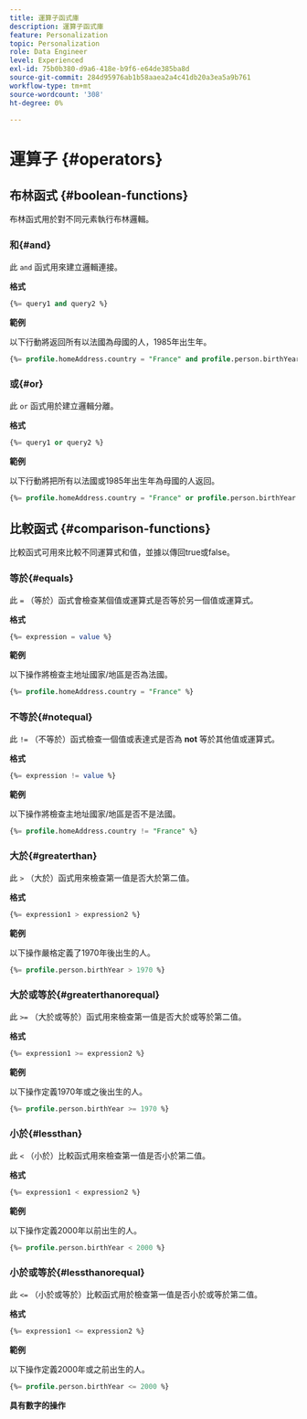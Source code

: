 ```yaml
---
title: 運算子函式庫
description: 運算子函式庫
feature: Personalization
topic: Personalization
role: Data Engineer
level: Experienced
exl-id: 75b0b380-d9a6-418e-b9f6-e64de385ba8d
source-git-commit: 284d95976ab1b58aaea2a4c41db20a3ea5a9b761
workflow-type: tm+mt
source-wordcount: '308'
ht-degree: 0%

---
```


# 運算子 {#operators}

## 布林函式 {#boolean-functions}

布林函式用於對不同元素執行布林邏輯。

### 和{#and}

此 `and` 函式用來建立邏輯連接。

**格式**

```sql
{%= query1 and query2 %}
```

**範例**

以下行動將返回所有以法國為母國的人，1985年出生年。

```sql
{%= profile.homeAddress.country = "France" and profile.person.birthYear = 1985 %}
```

### 或{#or}

此 `or` 函式用於建立邏輯分離。

**格式**

```sql
{%= query1 or query2 %}
```

**範例**

以下行動將把所有以法國或1985年出生年為母國的人返回。

```sql
{%= profile.homeAddress.country = "France" or profile.person.birthYear = 1985 %}
```

<!--
## Not{#not}

The `not` (or `!`) function is used to create a logical negation.

**Format**

```sql
not ({QUERY})
!({QUERY})
```

**Example**

The following operation will return all people who do not have their home country as Canada.

```sql
not (homeAddress.countryISO = "CA")
```
-->

## 比較函式 {#comparison-functions}

比較函式可用來比較不同運算式和值，並據以傳回true或false。

### 等於{#equals}

此 `=` （等於）函式會檢查某個值或運算式是否等於另一個值或運算式。

**格式**

```sql
{%= expression = value %}
```

**範例**

以下操作將檢查主地址國家/地區是否為法國。

```sql
{%= profile.homeAddress.country = "France" %}
```

### 不等於{#notequal}

此 `!=` （不等於）函式檢查一個值或表達式是否為 **not** 等於其他值或運算式。

**格式**

```sql
{%= expression != value %}
```

**範例**

以下操作將檢查主地址國家/地區是否不是法國。

```sql
{%= profile.homeAddress.country != "France" %}
```

### 大於{#greaterthan}

此 `>` （大於）函式用來檢查第一值是否大於第二值。

**格式**

```sql
{%= expression1 > expression2 %}
```

**範例**

以下操作嚴格定義了1970年後出生的人。

```sql
{%= profile.person.birthYear > 1970 %}
```

### 大於或等於{#greaterthanorequal}

此 `>=` （大於或等於）函式用來檢查第一值是否大於或等於第二值。

**格式**

```sql
{%= expression1 >= expression2 %}
```

**範例**

以下操作定義1970年或之後出生的人。

```sql
{%= profile.person.birthYear >= 1970 %}
```

### 小於{#lessthan}

此 `<` （小於）比較函式用來檢查第一值是否小於第二值。

**格式**

```sql
{%= expression1 < expression2 %}
```

**範例**

以下操作定義2000年以前出生的人。

```sql
{%= profile.person.birthYear < 2000 %}
```

### 小於或等於{#lessthanorequal}

此 `<=` （小於或等於）比較函式用於檢查第一值是否小於或等於第二值。

**格式**

```sql
{%= expression1 <= expression2 %}
```

**範例**

以下操作定義2000年或之前出生的人。

```sql
{%= profile.person.birthYear <= 2000 %}
```

**具有數字的操作**
